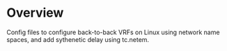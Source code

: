 # Overview

Config files to configure back-to-back VRFs on Linux using network name spaces, and add sythenetic delay using tc.netem.

